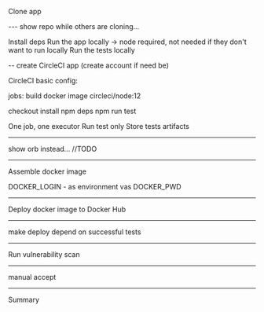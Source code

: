 Clone app

--- show repo while others are cloning...


Install deps
Run the app locally -> node required, not needed if they don't want to run locally
Run the tests locally

-- create CircleCI app (create account if need be)

CircleCI basic config:


jobs: build
docker image circleci/node:12

checkout 
install npm deps
npm run test

One job, one executor
Run test only
Store tests artifacts


--- 

show orb instead...
//TODO

---

Assemble docker image

DOCKER_LOGIN - as environment vas
DOCKER_PWD 

---

Deploy docker image to Docker Hub

---

make deploy depend on successful tests

---

Run vulnerability scan

---

manual accept

---

Summary